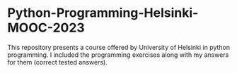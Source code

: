 # Python-Programming-Helsinki-MOOC-2023
This repository presents a course offered by University of Helsinki in python programming. I included the programming exercises along with my answers for them (correct tested answers).
